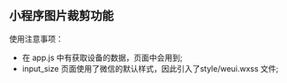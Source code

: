 ## 小程序图片裁剪功能

使用注意事项：
* 在 app.js 中有获取设备的数据，页面中会用到;
* input_size 页面使用了微信的默认样式，因此引入了style/weui.wxss 文件;